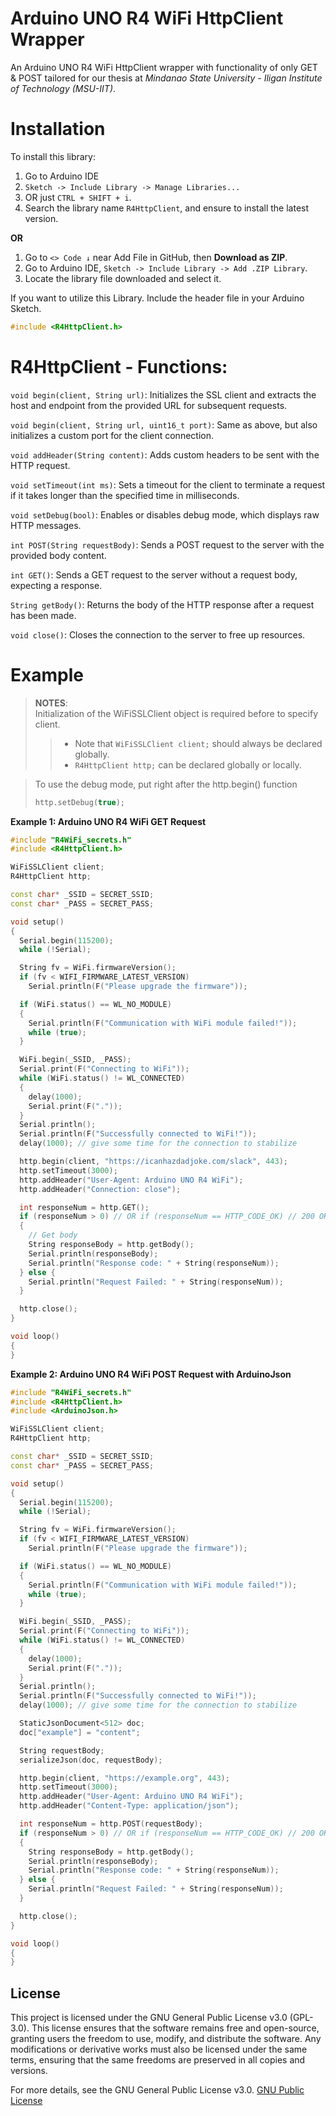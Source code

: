 # Arduino UNO R4 WiFi HttpClient Wrapper

An Arduino UNO R4 WiFi HttpClient wrapper with functionality of only GET & POST tailored for our thesis at *Mindanao State University - Iligan Institute of Technology (MSU-IIT)*.

# Installation
To install this library:

1. Go to Arduino IDE
2. `Sketch -> Include Library -> Manage Libraries...`
3. OR just `CTRL + SHIFT + i`.
4. Search the library name `R4HttpClient`, and ensure to install the latest version.

__OR__
1. Go to `<> Code ↓` near Add File in GitHub, then __Download as ZIP__.
2. Go to Arduino IDE, `Sketch -> Include Library -> Add .ZIP Library`.
3. Locate the library file downloaded and select it.

If you want to utilize this Library. Include the header file in your Arduino Sketch.
```cpp
#include <R4HttpClient.h>
```

# R4HttpClient - Functions:

`void begin(client, String url)`: Initializes the SSL client and extracts the host and endpoint from the provided URL for subsequent requests.

`void begin(client, String url, uint16_t port)`: Same as above, but also initializes a custom port for the client connection.

`void addHeader(String content)`: Adds custom headers to be sent with the HTTP request.

`void setTimeout(int ms)`: Sets a timeout for the client to terminate a request if it takes longer than the specified time in milliseconds.

`void setDebug(bool)`: Enables or disables debug mode, which displays raw HTTP messages.

`int POST(String requestBody)`: Sends a POST request to the server with the provided body content.

`int GET()`: Sends a GET request to the server without a request body, expecting a response.

`String getBody()`: Returns the body of the HTTP response after a request has been made.

`void close()`: Closes the connection to the server to free up resources.

# Example
> __NOTES__:<br>
> Initialization of the WiFiSSLClient object is required before to specify client.
> <br>
> > - Note that `WiFiSSLClient client;` should always be declared globally.
> > - `R4HttpClient http;` can be declared globally or locally.

> To use the debug mode, put right after the http.begin() function
> ```cpp
> http.setDebug(true);

__Example 1: Arduino UNO R4 WiFi GET Request__
```cpp
#include "R4WiFi_secrets.h"
#include <R4HttpClient.h>

WiFiSSLClient client;
R4HttpClient http;

const char* _SSID = SECRET_SSID;
const char* _PASS = SECRET_PASS;

void setup()
{
  Serial.begin(115200);
  while (!Serial);

  String fv = WiFi.firmwareVersion();
  if (fv < WIFI_FIRMWARE_LATEST_VERSION)
    Serial.println(F("Please upgrade the firmware"));

  if (WiFi.status() == WL_NO_MODULE)
  {
    Serial.println(F("Communication with WiFi module failed!"));
    while (true);
  }

  WiFi.begin(_SSID, _PASS);
  Serial.print(F("Connecting to WiFi"));
  while (WiFi.status() != WL_CONNECTED)
  {
    delay(1000);
    Serial.print(F("."));
  }
  Serial.println();
  Serial.println(F("Successfully connected to WiFi!"));
  delay(1000); // give some time for the connection to stabilize

  http.begin(client, "https://icanhazdadjoke.com/slack", 443);
  http.setTimeout(3000);
  http.addHeader("User-Agent: Arduino UNO R4 WiFi");
  http.addHeader("Connection: close");

  int responseNum = http.GET();
  if (responseNum > 0) // OR if (responseNum == HTTP_CODE_OK) // 200 OK
  {
    // Get body
    String responseBody = http.getBody();
    Serial.println(responseBody);
    Serial.println("Response code: " + String(responseNum));
  } else {
    Serial.println("Request Failed: " + String(responseNum));
  }

  http.close();
}

void loop()
{
}
```

__Example 2: Arduino UNO R4 WiFi POST Request with ArduinoJson__
```cpp
#include "R4WiFi_secrets.h"
#include <R4HttpClient.h>
#include <ArduinoJson.h>

WiFiSSLClient client;
R4HttpClient http;

const char* _SSID = SECRET_SSID;
const char* _PASS = SECRET_PASS;

void setup()
{
  Serial.begin(115200);
  while (!Serial);

  String fv = WiFi.firmwareVersion();
  if (fv < WIFI_FIRMWARE_LATEST_VERSION)
    Serial.println(F("Please upgrade the firmware"));

  if (WiFi.status() == WL_NO_MODULE)
  {
    Serial.println(F("Communication with WiFi module failed!"));
    while (true);
  }

  WiFi.begin(_SSID, _PASS);
  Serial.print(F("Connecting to WiFi"));
  while (WiFi.status() != WL_CONNECTED)
  {
    delay(1000);
    Serial.print(F("."));
  }
  Serial.println();
  Serial.println(F("Successfully connected to WiFi!"));
  delay(1000); // give some time for the connection to stabilize

  StaticJsonDocument<512> doc;
  doc["example"] = "content";

  String requestBody;
  serializeJson(doc, requestBody);

  http.begin(client, "https://example.org", 443);
  http.setTimeout(3000);
  http.addHeader("User-Agent: Arduino UNO R4 WiFi");
  http.addHeader("Content-Type: application/json");

  int responseNum = http.POST(requestBody);
  if (responseNum > 0) // OR if (responseNum == HTTP_CODE_OK) // 200 OK
  {
    String responseBody = http.getBody();
    Serial.println(responseBody);
    Serial.println("Response code: " + String(responseNum));
  } else {
    Serial.println("Request Failed: " + String(responseNum));
  }

  http.close();
}

void loop()
{
}
```

## License
This project is licensed under the GNU General Public License v3.0 (GPL-3.0). This license ensures that the software remains free and open-source, granting users the freedom to use, modify, and distribute the software. Any modifications or derivative works must also be licensed under the same terms, ensuring that the same freedoms are preserved in all copies and versions.

For more details, see the GNU General Public License v3.0.
[GNU Public License](https://www.gnu.org/licenses/gpl-3.0.html)
